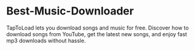 # Best-Music-Downloader
TapToLoad lets you download songs and music for free. Discover how to download songs from YouTube, get the latest new songs, and enjoy fast mp3 downloads without hassle.
